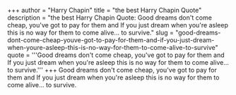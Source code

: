 +++
author = "Harry Chapin"
title = "the best Harry Chapin Quote"
description = "the best Harry Chapin Quote: Good dreams don't come cheap, you've got to pay for them and If you just dream when you're asleep this is no way for them to come alive... to survive."
slug = "good-dreams-dont-come-cheap-youve-got-to-pay-for-them-and-if-you-just-dream-when-youre-asleep-this-is-no-way-for-them-to-come-alive-to-survive"
quote = '''Good dreams don't come cheap, you've got to pay for them and If you just dream when you're asleep this is no way for them to come alive... to survive.'''
+++
Good dreams don't come cheap, you've got to pay for them and If you just dream when you're asleep this is no way for them to come alive... to survive.
